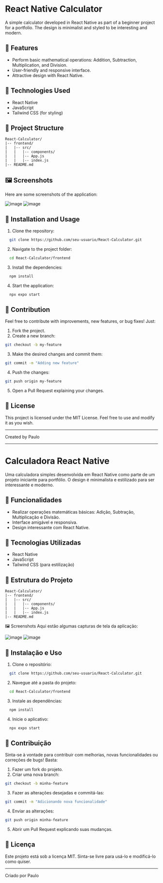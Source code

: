 # React Native Calculator

A simple calculator developed in React Native as part of a beginner project for a portfolio. The design is minimalist and styled to be interesting and modern.

## 📌 Features
- Perform basic mathematical operations: Addition, Subtraction, Multiplication, and Division.
- User-friendly and responsive interface.
- Attractive design with React Native.

## 🚀 Technologies Used
- React Native
- JavaScript
- Tailwind CSS (for styling)

## 📂 Project Structure
```
React-Calculator/
|-- frontend/
|   |-- src/
|   |   |-- components/
|   |   |-- App.js
|   |   |-- index.js
|-- README.md
```
## 🖼️ Screenshots
Here are some screenshots of the application:

![image](https://github.com/user-attachments/assets/4c5a57b2-1683-4d85-91e1-3b86fd8da9fa) ![image](https://github.com/user-attachments/assets/23b74ec6-0c15-49b6-b910-9fa2290eb2eb)

## 📖 Installation and Usage
1. Clone the repository:
```bash
  git clone https://github.com/seu-usuario/React-Calculator.git
```
2. Navigate to the project folder:
```bash
  cd React-Calculator/frontend
```
3. Install the dependencies:
```bash
  npm install
```
4. Start the application:
```bash
  npx expo start
```

## 🤝 Contribution
Feel free to contribute with improvements, new features, or bug fixes! Just:
1. Fork the project.
2. Create a new branch:
```bash
git checkout -b my-feature
```
3. Make the desired changes and commit them:
```bash
git commit -m "Adding new feature"
```
4. Push the changes:
```bash
git push origin my-feature
```
5. Open a Pull Request explaining your changes.

## 📄 License
This project is licensed under the MIT License. Feel free to use and modify it as you wish.

---
Created by Paulo

---

# Calculadora React Native

Uma calculadora simples desenvolvida em React Native como parte de um projeto iniciante para portfólio. O design é minimalista e estilizado para ser interessante e moderno.

## 📌 Funcionalidades
- Realizar operações matemáticas básicas: Adição, Subtração, Multiplicação e Divisão.
- Interface amigável e responsiva.
- Design interessante com React Native.

## 🚀 Tecnologias Utilizadas
- React Native
- JavaScript
- Tailwind CSS (para estilização)

## 📂 Estrutura do Projeto
```
React-Calculator/
|-- frontend/
|   |-- src/
|   |   |-- components/
|   |   |-- App.js
|   |   |-- index.js
|-- README.md
```

🖼️ Screenshots
Aqui estão algumas capturas de tela da aplicação:

![image](https://github.com/user-attachments/assets/4c5a57b2-1683-4d85-91e1-3b86fd8da9fa) ![image](https://github.com/user-attachments/assets/23b74ec6-0c15-49b6-b910-9fa2290eb2eb)


## 📖 Instalação e Uso
1. Clone o repositório:
```bash
  git clone https://github.com/seu-usuario/React-Calculator.git
```
2. Navegue até a pasta do projeto:
```bash
  cd React-Calculator/frontend
```
3. Instale as dependências:
```bash
  npm install
```
4. Inicie o aplicativo:
```bash
  npx expo start
```

## 🤝 Contribuição
Sinta-se à vontade para contribuir com melhorias, novas funcionalidades ou correções de bugs! Basta:
1. Fazer um fork do projeto.
2. Criar uma nova branch:
```bash
git checkout -b minha-feature
```
3. Fazer as alterações desejadas e commitá-las:
```bash
git commit -m "Adicionando nova funcionalidade"
```
4. Enviar as alterações:
```bash
git push origin minha-feature
```
5. Abrir um Pull Request explicando suas mudanças.

## 📄 Licença
Este projeto está sob a licença MIT. Sinta-se livre para usá-lo e modificá-lo como quiser.

---
Criado por Paulo

